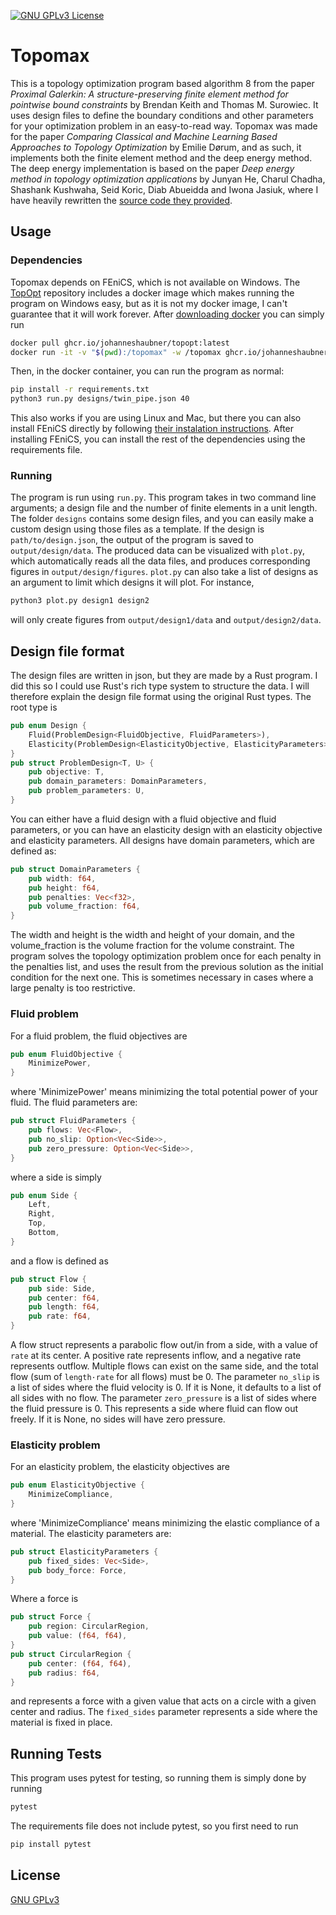 [![GNU GPLv3 License](https://img.shields.io/github/license/Emilinya/topomax)](https://choosealicense.com/licenses/gpl-3.0/)

# Topomax

This is a topology optimization program based algorithm 8 from the paper *Proximal Galerkin: A structure-preserving finite element method for pointwise bound constraints* by Brendan Keith and Thomas M. Surowiec. It uses design files to define the boundary conditions and other parameters for your optimization problem in an easy-to-read way. Topomax was made for the paper *Comparing Classical and Machine Learning Based Approaches to Topology Optimization* by Emilie Dørum, and as such, it implements both the finite element method and the deep energy method. The deep energy implementation is based on the paper *Deep energy method in topology optimization applications* by Junyan He, Charul Chadha, Shashank Kushwaha, Seid Koric, Diab Abueidda and Iwona Jasiuk, where I have heavily rewritten the [source code they provided](https://github.com/Jasiuk-Research-Group/DeepEnergy-TopOpt).

## Usage

### Dependencies
Topomax depends on FEniCS, which is not available on Windows. The [TopOpt](https://github.com/JohannesHaubner/TopOpt) repository includes a docker image which makes running the program on Windows easy, but as it is not my docker image, I can't guarantee that it will work forever. After [downloading docker](https://www.docker.com/products/docker-desktop/) you can simply run
```bash
docker pull ghcr.io/johanneshaubner/topopt:latest
docker run -it -v "$(pwd):/topomax" -w /topomax ghcr.io/johanneshaubner/topopt
```

Then, in the docker container, you can run the program as normal:
```bash
pip install -r requirements.txt
python3 run.py designs/twin_pipe.json 40
```

This also works if you are using Linux and Mac, but there you can also install FEniCS directly by following [their instalation instructions](https://fenicsproject.org/download/archive/). After installing FEniCS, you can install the rest of the dependencies using the requirements file.

### Running
The program is run using `run.py`. This program takes in two command line arguments; a design file and the number of finite elements in a unit length. The folder `designs` contains some design files, and you can easily make a custom design using those files as a template. If the design is `path/to/design.json`, the output of the program is saved to `output/design/data`. The produced data can be visualized with `plot.py`, which automatically reads all the data files, and produces corresponding figures in `output/design/figures`. `plot.py` can also take a list of designs as an argument to limit which designs it will plot. For instance,
```bash
python3 plot.py design1 design2
```
will only create figures from `output/design1/data` and `output/design2/data`.

## Design file format
The design files are written in json, but they are made by a Rust program. I did this so I could use Rust's rich type system to structure the data. I will therefore explain the design file format using the original Rust types. The root type is

```rust
pub enum Design {
    Fluid(ProblemDesign<FluidObjective, FluidParameters>),
    Elasticity(ProblemDesign<ElasticityObjective, ElasticityParameters>),
}
pub struct ProblemDesign<T, U> {
    pub objective: T,
    pub domain_parameters: DomainParameters,
    pub problem_parameters: U,
}
```
You can either have a fluid design with a fluid objective and fluid parameters, or you can have an elasticity design with an elasticity objective and elasticity parameters. All designs have domain parameters, which are defined as:

```rust
pub struct DomainParameters {
    pub width: f64,
    pub height: f64,
    pub penalties: Vec<f32>,
    pub volume_fraction: f64,
}
```
The width and height is the width and height of your domain, and the volume_fraction is the volume fraction for the volume constraint. The program solves the topology optimization problem
once for each penalty in the penalties list, and uses the result from the previous solution as the initial condition for the next one. This is sometimes necessary in cases where a large penalty is too restrictive.

### Fluid problem
For a fluid problem, the fluid objectives are
```rust
pub enum FluidObjective {
    MinimizePower,
}
```
where 'MinimizePower' means minimizing the total potential power of your fluid. The fluid parameters are:
```rust
pub struct FluidParameters {
    pub flows: Vec<Flow>,
    pub no_slip: Option<Vec<Side>>,
    pub zero_pressure: Option<Vec<Side>>,
}
```
where a side is simply
```rust
pub enum Side {
    Left,
    Right,
    Top,
    Bottom,
}
```
and a flow is defined as
```rust
pub struct Flow {
    pub side: Side,
    pub center: f64,
    pub length: f64,
    pub rate: f64,
}
```
A flow struct represents a parabolic flow out/in from a side, with a value of `rate` at its center. A positive rate represents inflow, and a negative rate represents outflow. Multiple flows can exist on the same side, and the total flow (sum of `length·rate` for all flows) must be 0. The parameter `no_slip` is a list of sides where the fluid velocity is 0. If it is None, it defaults to a list of all sides with no flow. The parameter `zero_pressure` is a list of sides where the fluid pressure is 0. This represents a side where fluid can flow out freely. If it is None, no sides will have zero pressure.

### Elasticity problem
For an elasticity problem, the elasticity objectives are
```rust
pub enum ElasticityObjective {
    MinimizeCompliance,
}
```
where 'MinimizeCompliance' means minimizing the elastic compliance of a material. The elasticity parameters are:
```rust
pub struct ElasticityParameters {
    pub fixed_sides: Vec<Side>,
    pub body_force: Force,
}
```
Where a force is
```rust
pub struct Force {
    pub region: CircularRegion,
    pub value: (f64, f64),
}
pub struct CircularRegion {
    pub center: (f64, f64),
    pub radius: f64,
}
```
and represents a force with a given value that acts on a circle with a given center and radius. The `fixed_sides` parameter represents a side where the material is fixed in place.

## Running Tests
This program uses pytest for testing, so running them is simply done by running
```bash
pytest
```

The requirements file does not include pytest, so you first need to run
```bash
pip install pytest
```

## License

[GNU GPLv3](https://choosealicense.com/licenses/gpl-3.0/)
